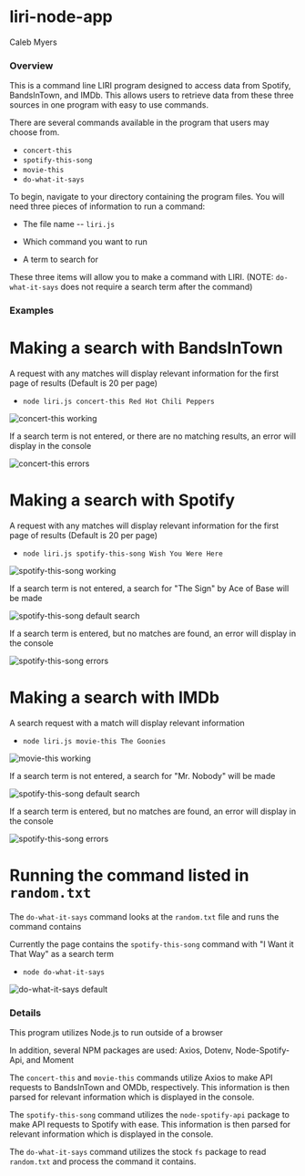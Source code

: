 # liri-node-app

Caleb Myers

### Overview

This is a command line LIRI program designed to access data from Spotify, BandsInTown, and IMDb. This allows users to retrieve data from these three sources in one program with easy to use commands.

There are several commands available in the program that users may choose from.

 * `concert-this`
 * `spotify-this-song`
 * `movie-this`
 * `do-what-it-says`

To begin, navigate to your directory containing the program files. You will need three pieces of information to run a command:

 * The file name -- `liri.js`

 * Which command you want to run

 * A term to search for

These three items will allow you to make a command with LIRI. (NOTE: `do-what-it-says` does not require a search term after the command)

### Examples

# Making a search with BandsInTown

A request with any matches will display relevant information for the first page of results (Default is 20 per page)

 * `node liri.js concert-this Red Hot Chili Peppers`

![concert-this working](./images/concert-working.png)

If a search term is not entered, or there are no matching results, an error will display in the console

![concert-this errors](./images/concert-errors.png)

# Making a search with Spotify

A request with any matches will display relevant information for the first page of results (Default is 20 per page)

 * `node liri.js spotify-this-song Wish You Were Here`

![spotify-this-song working](./images/spotify-working.png)

If a search term is not entered, a search for "The Sign" by Ace of Base will be made

![spotify-this-song default search](./images/spotify-default.png)

If a search term is entered, but no matches are found, an error will display in the console

![spotify-this-song errors](./images/spotify-errors.png)

# Making a search with IMDb

A search request with a match will display relevant information

 * `node liri.js movie-this The Goonies`

![movie-this working](./images/movie-working.png)

If a search term is not entered, a search for "Mr. Nobody" will be made

![spotify-this-song default search](./images/movie-default.png)

If a search term is entered, but no matches are found, an error will display in the console

![spotify-this-song errors](./images/movie-errors.png)

# Running the command listed in `random.txt`

The `do-what-it-says` command looks at the `random.txt` file and runs the command contains

Currently the page contains the `spotify-this-song` command with "I Want it That Way" as a search term

 * `node do-what-it-says`

 ![do-what-it-says default](./images/random.png)

### Details

This program utilizes Node.js to run outside of a browser

In addition, several NPM packages are used: Axios, Dotenv, Node-Spotify-Api, and Moment

The `concert-this` and `movie-this` commands utilize Axios to make API requests to BandsInTown and OMDb, respectively. This information is then parsed for relevant information which is displayed in the console.

The `spotify-this-song` command utilizes the `node-spotify-api` package to make API requests to Spotify with ease. This information is then parsed for relevant information which is displayed in the console.

The `do-what-it-says` command utilizes the stock `fs` package to read `random.txt` and process the command it contains.